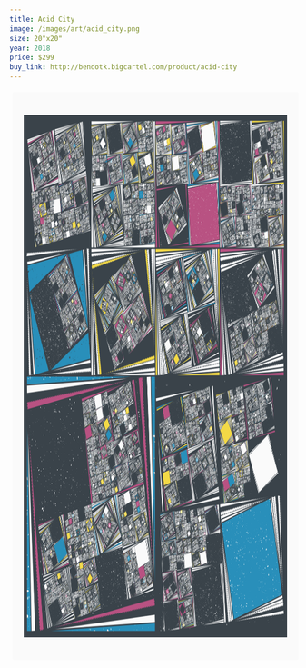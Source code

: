 ```yaml
---
title: Acid City
image: /images/art/acid_city.png
size: 20"x20"
year: 2018
price: $299
buy_link: http://bendotk.bigcartel.com/product/acid-city
---
```


<img class="round-image"
    src="/images/art/acid_city.png"
    style="height:1000px; border-radius:4px;margin:5px"/>
